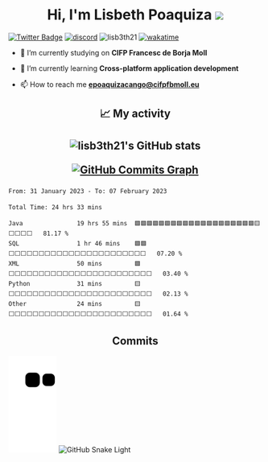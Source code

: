 <h1 align="center">Hi, I'm Lisbeth Poaquiza <img height="40" src="https://emoji.gg/assets/emoji/5887-animalcrossdance.gif"></h1>

[![Twitter Badge](https://badgen.net/badge/icon/twitter?icon=twitter&label)](https://twitter.com/lxslis)
[![discord](https://img.shields.io/badge/contact-me-blue?logo=discord&logoColor=white)](https://discordapp.com/users/535941724623863808)
 <img src="https://komarev.com/ghpvc/?username=lisb3th21&label=Profile%20views&color=0e75b6&style=flat" alt="lisb3th21" />
 [![wakatime](https://wakatime.com/badge/user/9e72577d-b160-438c-93e4-cdb2f903dde2.svg)](https://wakatime.com/@9e72577d-b160-438c-93e4-cdb2f903dde2)

- 🔭 I’m currently studying on **CIFP Francesc de Borja Moll**

- 🌱 I’m currently learning **Cross-platform application development**

- 📫 How to reach me **epoaquizacango@cifpfbmoll.eu**

<h2 align="center">📈 My activity</h2>
<h2 align="center">


 <img loading="lazy" src="https://github-readme-stats.vercel.app/api?username=lisb3th21&show_icons=true&hide=&count_private=true&title_color=0891b2&text_color=ffffff&icon_color=0891b2&bg_color=27272a&hide_border=true&show_icons=true" alt="lisb3th21's GitHub stats" height="150" align="center"/>

<a href="http://www.github.com/lisb3th21" align="center"><img loading="lazy" src="https://github-readme-stats.vercel.app/api/top-langs/?username=lisb3th21&hide=html/?username=lisb3th21&layout=compact&theme=dark&hide_border=true&bg_color=27272a&color=ffffff" alt="GitHub Commits Graph" height="150" align="center"/></a>
</h2>
<!--START_SECTION:waka-->

```text
From: 31 January 2023 - To: 07 February 2023

Total Time: 24 hrs 33 mins

Java               19 hrs 55 mins  🟩🟩🟩🟩🟩🟩🟩🟩🟩🟩🟩🟩🟩🟩🟩🟩🟩🟩🟩🟩🟨⬜⬜⬜⬜   81.17 %
SQL                1 hr 46 mins    🟩🟩⬜⬜⬜⬜⬜⬜⬜⬜⬜⬜⬜⬜⬜⬜⬜⬜⬜⬜⬜⬜⬜⬜⬜   07.20 %
XML                50 mins         🟩⬜⬜⬜⬜⬜⬜⬜⬜⬜⬜⬜⬜⬜⬜⬜⬜⬜⬜⬜⬜⬜⬜⬜⬜   03.40 %
Python             31 mins         🟨⬜⬜⬜⬜⬜⬜⬜⬜⬜⬜⬜⬜⬜⬜⬜⬜⬜⬜⬜⬜⬜⬜⬜⬜   02.13 %
Other              24 mins         🟨⬜⬜⬜⬜⬜⬜⬜⬜⬜⬜⬜⬜⬜⬜⬜⬜⬜⬜⬜⬜⬜⬜⬜⬜   01.64 %
```

<!--END_SECTION:waka-->

<h2 align="center">Commits </h2>

![snake gif](https://github.com/lisb3th21/lisb3th21/blob/output/github-contribution-grid-snake.svg)
![GitHub Snake Light](github-snake.svg#gh-light-mode-only)

